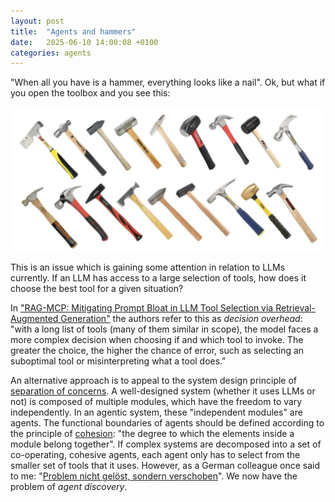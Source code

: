 ```yaml
---
layout: post
title:  "Agents and hammers"
date:   2025-06-10 14:00:08 +0100
categories: agents
---
```


"When all you have is a hammer, everything looks like a nail". Ok, but what if you open the toolbox and you see this:

![A variety of hammers](hammers.png "Hammers")

This is an issue which is gaining some attention in relation to LLMs currently. If an LLM has access to a large selection
of tools, how does it choose the best tool for a given situation?

In ["RAG-MCP: Mitigating Prompt Bloat in LLM Tool Selection via Retrieval-Augmented Generation"](https://arxiv.org/abs/2505.03275) the authors
refer to this as *decision overhead*: "with a long list of tools (many of them similar in scope), the model faces a more complex decision when
choosing if and which tool to invoke. The greater the choice, the higher the chance of error, such as selecting an suboptimal tool or
misinterpreting what a tool does."

An alternative approach is to appeal to the system design principle of [separation of concerns](https://en.wikipedia.org/wiki/Separation_of_concerns).
A well-designed system (whether it uses LLMs or not) is composed of multiple modules, which have the freedom to vary independently. In an agentic system,
these "independent modules" are agents. The functional boundaries of agents should be defined according to the principle of
[cohesion](https://en.wikipedia.org/wiki/Cohesion_(computer_science)): "the degree to which the elements inside a module belong together". If complex systems
are decomposed into a set of co-operating, cohesive agents, each agent only has to select from the smaller set of tools that it uses.
However, as a German colleague once said to me: "[Problem nicht gelöst, sondern verschoben](https://translate.google.com/?hl=en&sl=de&tl=en&text=Problem%20nicht%20gel%C3%B6st%20sondern%20verschoben&op=translate)".
We now have the problem of *agent discovery*. 




